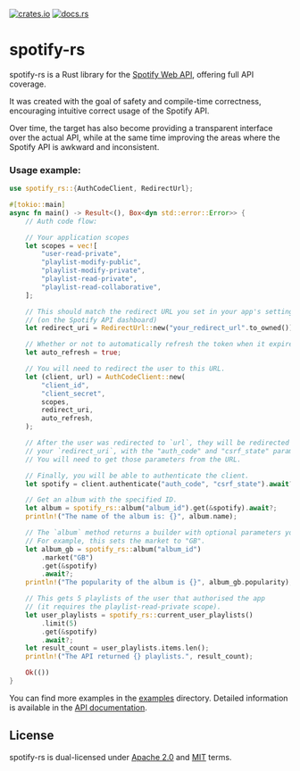 [![crates.io](https://img.shields.io/crates/v/spotify-rs)](https://crates.io/crates/spotify-rs)
[![docs.rs](https://img.shields.io/docsrs/spotify-rs)](https://docs.rs/spotify-rs)

# spotify-rs
spotify-rs is a Rust library for the [Spotify Web API](https://developer.spotify.com/documentation/web-api),
offering full API coverage.

It was created with the goal of safety and compile-time correctness, encouraging intuitive correct usage
of the Spotify API.

Over time, the target has also become providing a transparent interface over the actual API, while
at the same time improving the areas where the Spotify API is awkward and inconsistent.

### Usage example:
```rust
use spotify_rs::{AuthCodeClient, RedirectUrl};

#[tokio::main]
async fn main() -> Result<(), Box<dyn std::error::Error>> {
    // Auth code flow:

    // Your application scopes
    let scopes = vec![
        "user-read-private",
        "playlist-modify-public",
        "playlist-modify-private",
        "playlist-read-private",
        "playlist-read-collaborative",
    ];

    // This should match the redirect URL you set in your app's settings
    // (on the Spotify API dashboard)
    let redirect_uri = RedirectUrl::new("your_redirect_url".to_owned())?;

    // Whether or not to automatically refresh the token when it expires.
    let auto_refresh = true;

    // You will need to redirect the user to this URL.
    let (client, url) = AuthCodeClient::new(
        "client_id",
        "client_secret",
        scopes,
        redirect_uri,
        auto_refresh,
    );

    // After the user was redirected to `url`, they will be redirected *again*, to
    // your `redirect_uri`, with the "auth_code" and "csrf_state" parameters in the URL.
    // You will need to get those parameters from the URL.

    // Finally, you will be able to authenticate the client.
    let spotify = client.authenticate("auth_code", "csrf_state").await?;

    // Get an album with the specified ID.
    let album = spotify_rs::album("album_id").get(&spotify).await?;
    println!("The name of the album is: {}", album.name);

    // The `album` method returns a builder with optional parameters you can set
    // For example, this sets the market to "GB".
    let album_gb = spotify_rs::album("album_id")
        .market("GB")
        .get(&spotify)
        .await?;
    println!("The popularity of the album is {}", album_gb.popularity);

    // This gets 5 playlists of the user that authorised the app
    // (it requires the playlist-read-private scope).
    let user_playlists = spotify_rs::current_user_playlists()
        .limit(5)
        .get(&spotify)
        .await?;
    let result_count = user_playlists.items.len();
    println!("The API returned {} playlists.", result_count);

    Ok(())
}
```
You can find more examples in the [examples](spotify-rs/examples) directory.
Detailed information is available in the [API documentation](https://docs.rs/spotify-rs/).

## License
spotify-rs is dual-licensed under [Apache 2.0](https://github.com/Bogpan/spotify-rs/blob/main/LICENSE-APACHE) and [MIT](https://github.com/Bogpan/spotify-rs/blob/main/LICENSE-MIT) terms.
